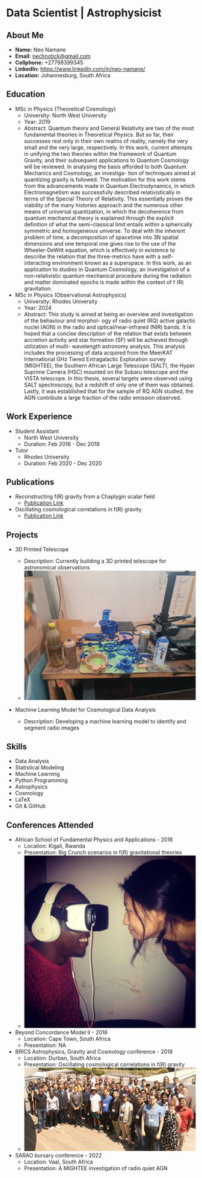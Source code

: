 # Data Scientist | Astrophysicist

## About Me
- **Name:** Neo Namane
- **Email:** nechnotick@gmail.com
- **Cellphone:** +27798399345
- **LinkedIn:** https://www.linkedin.com/in/neo-namane/
- **Location:** Johannesburg, South Africa

## Education
- MSc in Physics (Theoretical Cosmology)
  - University: North West University
  - Year: 2019
  - Abstract: Quantum theory and General Relativity are two of the most fundamental theories in Theoretical
Physics. But so far, their successes rest only in their own realms of reality, namely the very small and
the very large, respectively. In this work, current attempts in unifying the two theories within the
framework of Quantum Gravity, and their subsequent applications to Quantum Cosmology will be
reviewed. In analysing the basis afforded to both Quantum Mechanics and Cosmology, an investiga-
tion of techniques aimed at quantizing gravity is followed. The motivation for this work stems from
the advancements made in Quantum Electrodynamics, in which Electromagnetism was successfully
described relativistically in terms of the Special Theory of Relativity. This essentially proves the
viability of the many histories approach and the numerous other means of universal quantization, in
which the decoherence from quantum mechanical theory is explained through the explicit definition
of what the semi-classical limit entails within a spherically symmetric and homogeneous universe.
To deal with the inherent problem of time, a decomposition of spacetime into 3N spatial dimensions
and one temporal one gives rise to the use of the Wheeler-DeWitt equation, which is effectively in
existence to describe the relation that the three-metrics have with a self-interacting environment
known as a superspace. In this work, as an application to studies in Quantum Cosmology, an
investigation of a non-relativistic quantum mechanical procedure during the radiation and matter
dominated epochs is made within the context of f (R) gravitation.
- MSc in Physics (Observational Astrophysics)
  - University: Rhodes University
  - Year: 2024
  - Abstract: This study is aimed at being an overview and investigation of the behaviour and morphol-
ogy of radio quiet (RQ) active galactic nuclei (AGN) in the radio and optical/near-infrared
(NIR) bands. It is hoped that a concise description of the relation that exists between
accretion activity and star formation (SF) will be achieved through utilization of multi-
wavelength astronomy analysis. This analysis includes the processing of data acquired from
the MeerKAT International GHz Tiered Extragalactic Exploration survey (MIGHTEE), the
Southern African Large Telescope (SALT), the Hyper Suprime Camera (HSC) mounted on
the Subaru telescope and the VISTA telescope. In this thesis, several targets were observed
using SALT spectroscopy, but a redshift of only one of them was obtained. Lastly, it was
established that for the sample of RQ AGN studied, the AGN contribute a large fraction of
the radio emission observed.

## Work Experience
- Student Assistant
  - North West University
  - Duration: Feb 2016 - Dec 2019
- Tutor
  - Rhodes University
  - Duration: Feb 2020 - Dec 2020

## Publications
- Reconstructing f(R) gravity from a Chaplygin scalar field
  - [Publication Link](https://www.worldscientific.com/doi/epdf/10.1142/S0219887818500275)
- Oscillating cosmological correlations in f(R) gravity
  - [Publication Link](https://arxiv.org/abs/1807.11330)

## Projects
- 3D Printed Telescope
  - Description: Currently building a 3D printed telescope for astronomical observations
  - ![3D Telescope](/img/20240317_115442.jpg)
  
- Machine Learning Model for Cosmological Data Analysis
  - Description: Developing a machine learning model to identify and segment radio images

## Skills
- Data Analysis
- Statistical Modeling
- Machine Learning
- Python Programming
- Astrophysics
- Cosmology
- LaTeX
- Git & GitHub

## Conferences Attended
- African School of Fundamental Physics and Applications - 2016
  - Location: Kigali, Rwanda
  - Presentation: Big Crunch scenarios in f(R) gravitational theories
  - ![Jessica and I](/img/Rwanda.jpg)
- Beyond Concordance Model II - 2016
  - Location: Cape Town, South Africa
  - Presentation: NA 
- BRICS Astrophysics, Gravity and Cosmology conference - 2018
  - Location: Durban, South Africa
  - Presentation: Oscillating cosmological correlations in f(R) gravity
  - ![Group photo of delegates](/img/BRICS.jpg)
- SARAO bursary conference - 2022
  - Location: Vaal, South Africa
  - Presentation: A MIGHTEE investigation of radio quiet AGN

